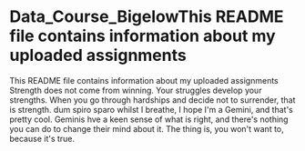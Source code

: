# Data_Course_BigelowThis README file contains information about my uploaded assignments
This README file contains information about my uploaded assignments
Strength does not come from winning. Your struggles develop your strengths. When you go through hardships and decide not to surrender, that is strength.
dum spiro sparo
whilst I breathe, I hope
I'm a Gemini, and that's pretty cool.
Geminis hve a keen sense of what is right, and there's nothing you can do to change their mind about it. The thing is, you won't want to, because it's true.
